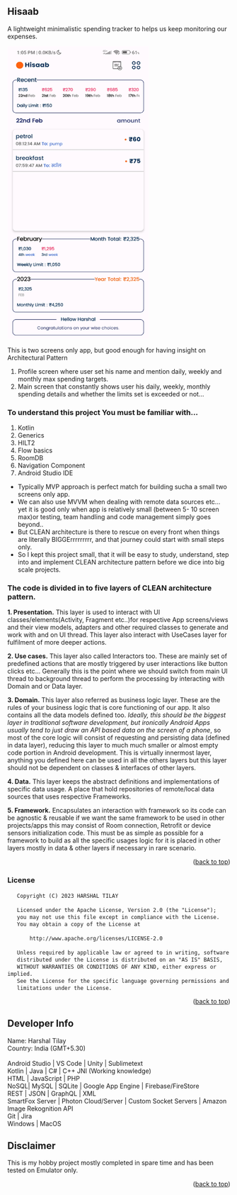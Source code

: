<!-- PROJECT LOGO -->
<a name="readme-top"></a>

## Hisaab
 <p align="left">
A lightweight minimalistic spending tracker to helps us keep monitoring our expenses.
 </p>

 <a href="https://github.com/harshaltilay/Hisaab">
    <img src="hisaab.jpg" alt="Logo" width="320" height="660">
  </a>

This is two screens only app, but good enough for having insight on Architectural Pattern
1) Profile screen where user set his name and mention daily, weekly and monthly max spending targets. 
2) Main screen that constantly shows user his daily, weekly, monthly spending details and whether the limits set is exceeded or not...

###  To understand this project You must be familiar with...

1) Kotlin
2) Generics
3) HILT2
4) Flow basics
5) RoomDB
6) Navigation Component
7) Android Studio IDE


* Typically MVP approach is perfect match for building sucha a small two screens only app.
* We can also use MVVM when dealing with remote data sources etc... yet it is good only when app is relatively small (between 5- 10 screen max)or testing, team handling and code management simply goes beyond..
* But CLEAN architecture is there to rescue on every front when things are literally BIGGErrrrrrrrr, and that journey could start with small steps only.
* So I kept this project small, that it will be easy to study, understand, step into and implement CLEAN architecture pattern before we dice into big scale projects.

### The code is divided in to five layers of CLEAN architecture pattern.


<b>1. Presentation.</b> This layer is used to interact with UI classes/elements(Activity, Fragment etc..)for respective App screens/views and their view models, adapters and other required classes to generate and work with and on UI thread. This layer also interact with UseCases layer for fulfilment of more deeper actions.

<b>2. Use cases.</b> This layer also called Interactors too. These are mainly set of predefined actions that are mostly triggered by user interactions like button clicks etc... Generally this is the point where we should switch from main UI thread to background thread to perform the processing by interacting with Domain and or Data layer.

<b>3. Domain.</b> This layer also referred as business logic layer. These are the rules of your business logic that is core functioning of our app. It also contains all the data models defined too. <i>Ideally, this should be the biggest layer in traditional software development, but ironically Android Apps usually tend to just draw an API based data on the screen of a phone</i>, so most of the core logic will consist of requesting and persisting data (defined in data layer), reducing this layer to much much smaller or almost empty code portion in Android development. This is virtually innermost layer, anything you defined here can be used in all the others layers but this layer should not be dependent on classes & interfaces of other layers.

<b>4. Data.</b> This layer keeps the abstract definitions and implementations of specific data usage. A place that hold repositories of remote/local data sources that uses respective Frameworks.

<b>5. Framework.</b> Encapsulates an interaction with framework so its code can be agnostic & reusable if we want the same framework to be used in other projects/apps this may consist of Room connection, Retrofit or device sensors initialization code. This must be as simple as possible for a framework to build as all the specific usages logic for it is placed in other layers mostly in data & other layers if necessary in rare scenario.

<p align="right">(<a href="#readme-top">back to top</a>)</p>

### License
```
   Copyright (C) 2023 HARSHAL TILAY

   Licensed under the Apache License, Version 2.0 (the "License");
   you may not use this file except in compliance with the License.
   You may obtain a copy of the License at

       http://www.apache.org/licenses/LICENSE-2.0

   Unless required by applicable law or agreed to in writing, software
   distributed under the License is distributed on an "AS IS" BASIS,
   WITHOUT WARRANTIES OR CONDITIONS OF ANY KIND, either express or implied.
   See the License for the specific language governing permissions and
   limitations under the License.
```
<p align="right">(<a href="#readme-top">back to top</a>)</p>



<!-- CONTACT -->
## Developer Info
Name: Harshal Tilay</br>
Country: India (GMT+5.30)</br></br>
Android Studio | VS Code | Unity | Sublimetext</br>
Kotlin | Java | C# | C++ JNI (Working knowledge)</br>
HTML | JavaScript | PHP <br>
NoSQL| MySQL | SQLite | Google App Engine | Firebase/FireStore</br>
REST | JSON | GraphQL | XML</br>
SmartFox Server | Photon Cloud/Server | Custom Socket Servers | Amazon Image Rekognition API</br>
Git | Jira</br>
Windows | MacOS</br>


## Disclaimer
This is my hobby project mostly completed in spare time and has been tested on Emulator only.


<p align="right">(<a href="#readme-top">back to top</a>)</p>

